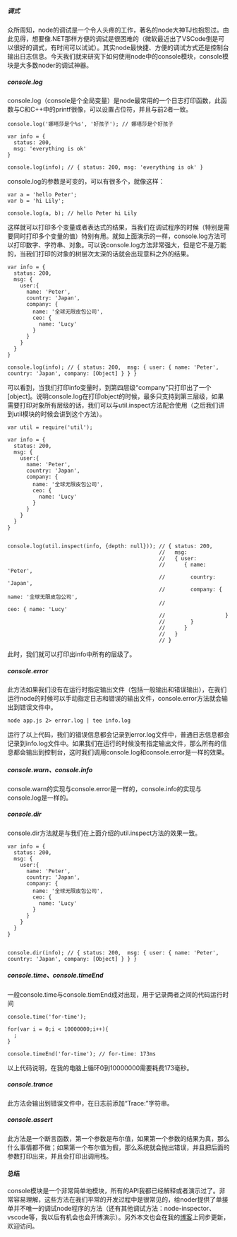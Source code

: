##### 调式
众所周知，node的调试是一个令人头疼的工作，著名的node大神TJ也抱怨过。由此见得，想要像.NET那样方便的调试是很困难的（微软最近出了VSCode倒是可以很好的调式，有时间可以试试）。其实node最快捷、方便的调试方式还是控制台输出日志信息。今天我们就来研究下如何使用node中的console模块，console模块是大多数noder的调试神器。

##### console.log
console.log（console是个全局变量）是node最常用的一个日志打印函数，此函数与C和C++中的printf很像，可以设置占位符，并且与前2者一致。

```
console.log('娜塔莎是个%s', '好孩子'); // 娜塔莎是个好孩子

var info = {
  status: 200,
  msg: 'everything is ok'
}

console.log(info); // { status: 200, msg: 'everything is ok' }
```

console.log的参数是可变的，可以有很多个，就像这样：

```
var a = 'hello Peter';
var b = 'hi Lily';

console.log(a, b); // hello Peter hi Lily
```

这样就可以打印多个变量或者表达式的结果，当我们在调试程序的时候（特别是需要同时打印多个变量的值）特别有用。就如上面演示的一样，console.log方法可以打印数字、字符串、对象。可以说console.log方法非常强大，但是它不是万能的，当我们打印的对象的树层次太深的话就会出现意料之外的结果。

```
var info = {
  status: 200,
  msg: {
    user:{
      name: 'Peter',
      country: 'Japan',
      company: {
        name: '全球无限皮包公司',
        ceo: {
          name: 'Lucy'
        }
      }
    }
  }
}

console.log(info); // { status: 200,  msg: { user: { name: 'Peter', country: 'Japan', company: [Object] } } }
```

可以看到，当我们打印info变量时，到第四层级“company”只打印出了一个[object]。说明console.log在打印object的时候，最多只支持到第三层级，如果需要打印对象所有层级的话，我们可以与util.inspect方法配合使用（之后我们讲到util模块的时候会讲到这个方法）。

```
var util = require('util');

var info = {
  status: 200,
  msg: {
    user:{
      name: 'Peter',
      country: 'Japan',
      company: {
        name: '全球无限皮包公司',
        ceo: {
          name: 'Lucy'
        }
      }
    }
  }
}


console.log(util.inspect(info, {depth: null})); // { status: 200,
                                                //   msg:
                                                //   { user:
                                                //      { name: 'Peter',
                                                //        country: 'Japan',
                                                //        company: { name: '全球无限皮包公司',
                                                //                   ceo: { name: 'Lucy'
                                                //                   }
                                                //        }
                                                //      }
                                                //   }
                                                // }
```

此时，我们就可以打印出info中所有的层级了。

##### console.error
此方法如果我们没有在运行时指定输出文件（包括一般输出和错误输出），在我们运行node的时候可以手动指定日志和错误的输出文件，console.error方法就会输出到错误文件中。

```
node app.js 2> error.log | tee info.log
```

运行了以上代码，我们的错误信息都会记录到error.log文件中，普通日志信息都会记录到info.log文件中。如果我们在运行的时候没有指定输出文件，那么所有的信息都会输出到控制台，这时我们调用console.log和console.error是一样的效果。

##### console.warn、console.info
console.warn的实现与console.error是一样的，console.info的实现与console.log是一样的。

##### console.dir
console.dir方法就是与我们在上面介绍的util.inspect方法的效果一致。

```
var info = {
  status: 200,
  msg: {
    user:{
      name: 'Peter',
      country: 'Japan',
      company: {
        name: '全球无限皮包公司',
        ceo: {
          name: 'Lucy'
        }
      }
    }
  }
}


console.dir(info); // { status: 200,  msg: { user: { name: 'Peter', country: 'Japan', company: [Object] } } }
```

##### console.time、console.timeEnd
一般console.time与console.tiemEnd成对出现，用于记录两者之间的代码运行时间

```
console.time('for-time');

for(var i = 0;i < 10000000;i++){
  ;
}

console.timeEnd('for-time'); // for-time: 173ms
```

以上代码说明，在我的电脑上循环0到10000000需要耗费173毫秒。

##### console.trance
此方法会输出到错误文件中，在日志前添加“Trace:”字符串。

##### console.assert
此方法是一个断言函数，第一个参数是布尔值，如果第一个参数的结果为真，那么什么事情都不做；如果第一个布尔值为假，那么系统就会抛出错误，并且把后面的参数打印出来，并且会打印出调用栈。

#### 总结
console模块是一个非常简单地模块，所有的API我都已经解释或者演示过了。非常容易理解，这些方法在我们平常的开发过程中是很常见的，给noder提供了单接单并不唯一的调试node程序的方法（还有其他调试方法：node-inspector、vscode等，我以后有机会也会开博演示）。另外本文也会在我的[博客](https://www.sunweifeng.cn/node-console/)上同步更新，欢迎访问。
